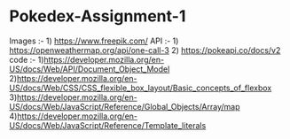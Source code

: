 # Pokedex-Assignment-1

Images :- 1) https://www.freepik.com/
API :- 1) https://openweathermap.org/api/one-call-3
       2) https://pokeapi.co/docs/v2
code :- 1)https://developer.mozilla.org/en-US/docs/Web/API/Document_Object_Model 
        2)https://developer.mozilla.org/en-US/docs/Web/CSS/CSS_flexible_box_layout/Basic_concepts_of_flexbox 
        3)https://developer.mozilla.org/en-US/docs/Web/JavaScript/Reference/Global_Objects/Array/map 
        4)https://developer.mozilla.org/en-US/docs/Web/JavaScript/Reference/Template_literals
